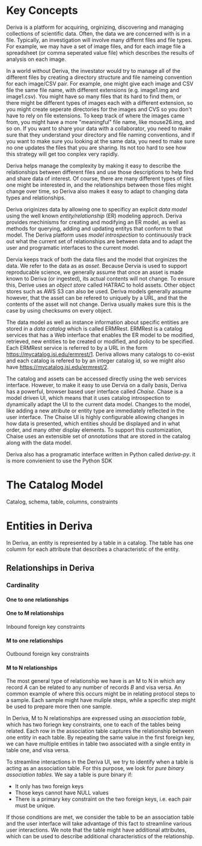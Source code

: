 # Key Concepts

Deriva is a platform for acquiring, orginizing, discovering and managing collections of scientific data.  Often, the data we are concerned with is in a file. Typically, an investigation will involve    many differnt files and file types.  For example, we may have a set of image files, and for each image file a spreadsheet (or comma seperated value file) which describes the results of analysis on each image.  

In a world without Deriva, the investator would try to manage all of the different files by creating a directory structure and file nameing convention for each image/CSV pair.  For example, one might give each image and CSV file the same file name, with different extensions (e.g. image1.img and image1.csv).  You might have so many files that its hard to find them, or there might be different types of images each with a different extension, so you might create seperate directories for the images and CVS so you don't have to rely on file extensions.  To keep track of where the images came from, you might have a more "meaningful" file name, like mouse26.img, and so on.  If you want to share your data with a collaborator, you need to make sure that they understand your directory and file naming conventions, and if you want to make sure you looking at the same data, you need to make sure no one updates the files that you are sharing.  Its not too hard to see how this strategy will get too conplex very rapidly.

Deriva helps manage the complexity by making it easy to describe the relationships between different files and use those descriptions to help find and share data of interest.  Of course, there are many different types of files one might be interested in, and the relationships between those files might change over time, so Deriva also makes it easy to adapt to changing data types and relationships.

Deriva originizes data by allowing one to specificy an explicit _data model_ using the well known _entity/relationship_ (ER) modeling approch.  Deriva provides mechinisms for creating and modifying an ER model, as well as methods for querying, adding and updating entitys that conform to that model.  The Deriva platform uses _model introspection_ to continuously track  out what the current set of relationships are between data and to adapt the user and programatic interfaces to the current model.

Dervia keeps track of both the data files and the model that orginizes the data. We refer to the data as as _asset_.  Because Dervia is used to support reproducable science, we generally assume that once an asset is made known to Deriva (or ingested), its actual contents will not change. To ensure this, Derive uses an _object store_ called HATRAC to hold assets.  Other object stores such as AWS S3 can also be used.  Deriva models generally assume however, that the asset can be refered to uniquely by a URL, and that the contents of the asset will not change.  Deriva usually makes sure this is the case by using checksums on every object.

The data model as well as instance information about specific entities are stored in a _data catalog_ which is called ERMRest. ERMRest is a catalog services that has a Web interface that enables the ER model to be modified, retrieved, new entities to be created or modified, and policy to be specified.  Each ERMRest service is referred to by a URL in the form https://mycatalog.isi.edu/ermrest/1.   Deriva allows many catalogs to co-exist and each catalog is refered to by an integer catalog id, so we might also have https://mycatalog.isi.edu/ermrest/2.

The catalog and assets can be accessed directly using the web services interface.  However, to make it easy to use Dervia on a daily basis, Deriva has a powerful, browser based user interface called _Chaise_. Chase is a model driven UI, which means that it uses catalog introspection to dynamically adapt the UI to the current data model. Changes to the model, like adding a new atribute or entity type are immediately reflected in the user interface. The Chaise UI is highly configurable allowing changes in how data is presented, which entities should be displayed and in what order, and many other display elements. To support this customization, Chaise uses an extensible set of _annotations_ that are stored in the catalog along with the data model. 

Deriva also has a programatic interface written in Python called _deriva-py_.
it is more convienient to use the Python SDK 

# The Catalog Model

Catalog, schema, table, columns, constraints

# Entities in Deriva

In Deriva, an entity is represented by a table in a catalog.  The table has one columm for each attribute that describes a characteristic of the entity.  

## Relationships in Deriva

### Cardinality

#### One to one relationships

#### One to M relationships

Inbound foreign key constraints

#### M to one relationships

Outbound foreign key constraints

#### M to N relationships

The most general type of relationship we have is an M to N in which any record *A* can be related to any number of records *B* and visa versa.  An common example of where this occurs might be in relating protocol steps to a sample.  Each sample might have muliple steps, while a specific step might be used to prepare more then one sample.

In Deriva, M to N relationships are expressed using an _association table_, which has two foriegn key constraints, one to each of the tables being related. Each row in the association table captures the relationship between one entity in each table. By repeating the same value in the first foreign key, we can have multiple entities in table two associated with a single entity in table one, and visa versa.

To streamline interactions in the Deriva UI, we try to identify when a table is acting as an association table. For this purpose, we look for _pure binary association tables_.  We say a table is pure binary if:

* It only has two foreign keys
* Those keys cannot have NULL values
* There is a primary key constraint on the two foreign keys, i.e. each pair must be unique.

If those conditions are met, we consider the table to be an association table and the user interface will take advantage of this fact to streamline various user interactions.  We note that the table might have additional attributes, which can be used to describe additional characteristics of the relationship.
